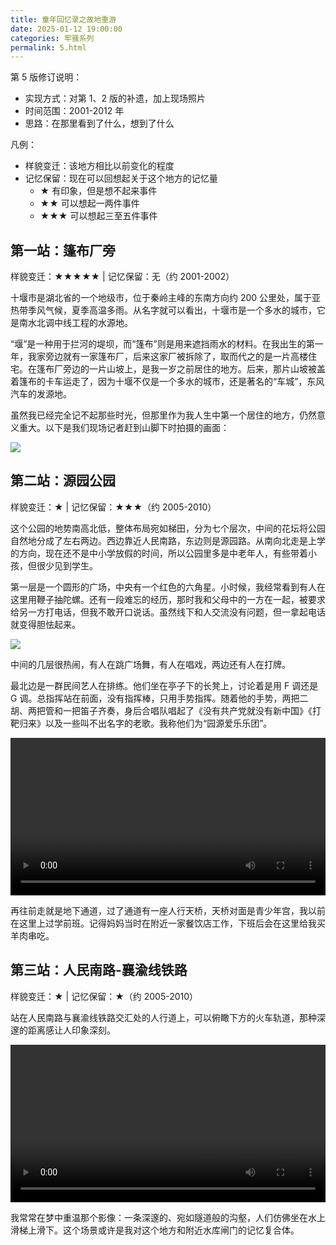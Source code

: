 ```yaml
---
title: 童年回忆录之故地重游
date: 2025-01-12 19:00:00
categories: 牢骚系列
permalink: 5.html
---
```


第 5 版修订说明：

- 实现方式：对第 1、2 版的补遗，加上现场照片
- 时间范围：2001-2012 年
- 思路：在那里看到了什么，想到了什么

凡例：

- 样貌变迁：该地方相比以前变化的程度
- 记忆保留：现在可以回想起关于这个地方的记忆量
  - ★ 有印象，但是想不起来事件
  - ★★ 可以想起一两件事件
  - ★★★ 可以想起三至五件事件

## 第一站：篷布厂旁

样貌变迁：★★★★★ | 记忆保留：无（约 2001-2002）

十堰市是湖北省的一个地级市，位于秦岭主峰的东南方向约 200 公里处，属于亚热带季风气候，夏季高温多雨。从名字就可以看出，十堰市是一个多水的城市，它是南水北调中线工程的水源地。

“堰”是一种用于拦河的堤坝，而“篷布”则是用来遮挡雨水的材料。在我出生的第一年，我家旁边就有一家篷布厂，后来这家厂被拆除了，取而代之的是一片高楼住宅。在篷布厂旁边的一片山坡上，是我一岁之前居住的地方。后来，那片山坡被盖着篷布的卡车运走了，因为十堰不仅是一个多水的城市，还是著名的“车城”，东风汽车的发源地。

虽然我已经完全记不起那些时光，但那里作为我人生中第一个居住的地方，仍然意义重大。以下是我们现场记者赶到山脚下时拍摄的画面：

<img src="/blog/images/old/1.webp">

## 第二站：源园公园

样貌变迁：★ | 记忆保留：★★★（约 2005-2010）

这个公园的地势南高北低，整体布局宛如梯田，分为七个层次，中间的花坛将公园自然地分成了左右两边。西边靠近人民南路，东边则是源园路。从南向北走是上学的方向，现在还不是中小学放假的时间，所以公园里多是中老年人，有些带着小孩，但很少见到学生。

第一层是一个圆形的广场，中央有一个红色的六角星。小时候，我经常看到有人在这里用鞭子抽陀螺。还有一段难忘的经历，那时我和父母中的一方在一起，被要求给另一方打电话，但我不敢开口说话。虽然线下和人交流没有问题，但一拿起电话就变得胆怯起来。

<img src="/blog/images/old/2.webp">

中间的几层很热闹，有人在跳广场舞，有人在唱戏，两边还有人在打牌。

最北边是一群民间艺人在排练。他们坐在亭子下的长凳上，讨论着是用 F 调还是 G 调。总指挥站在前面，没有指挥棒，只用手势指挥。随着他的手势，两把二胡、两把管和一把笛子齐奏，身后合唱队唱起了《没有共产党就没有新中国》《打靶归来》以及一些叫不出名字的老歌。我称他们为“园源爱乐乐团”。

<video controls width="100%">
  <source src="/blog/video/1.mp4" type="video/mp4" />
</video>

再往前走就是地下通道，过了通道有一座人行天桥，天桥对面是青少年宫，我以前在这里上过学前班。记得妈妈当时在附近一家餐饮店工作，下班后会在这里给我买羊肉串吃。

## 第三站：人民南路-襄渝线铁路

样貌变迁：★ | 记忆保留：★（约 2005-2010）

站在人民南路与襄渝线铁路交汇处的人行道上，可以俯瞰下方的火车轨道，那种深邃的距离感让人印象深刻。

<video controls width="100%">
  <source src="/blog/video/2.mp4" type="video/mp4" />
</video>

我常常在梦中重温那个影像：一条深邃的、宛如隧道般的沟壑，人们仿佛坐在水上滑梯上滑下。这个场景或许是我对这个地方和附近水库闸门的记忆复合体。
